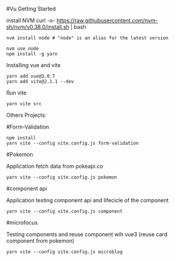 #Vu Getting Started

install NVM
curl -o- https://raw.githubusercontent.com/nvm-sh/nvm/v0.38.0/install.sh | bash

    nvm install node # "node" is an alias for the latest version

    nvm use node    
    npm install -g yarn

Installing vue and vite

    yarn add vue@3.0.7
    yarn add vite@2.1.1 --dev

Run vite

    yarn vite src

Others Projects:

#Form-Validation

    npm install
    yarn vite --config vite.config.js form-validation

#Pokemon

Application fetch data from pokeapi.co

    yarn vite --config vite.config.js pokemon

#component api

Application testing component api and lifecicle of the component

    yarn vite --config vite.config.js component

#microfocus

Testing components and reuse component wih vue3 (reuse card component from pokemon)

    yarn vite --config vite.config.js microblog